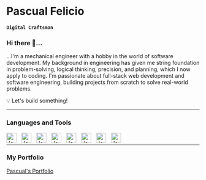 # Pascual Felicio

**`Digital Craftsman`**

### Hi there 👋...
...I'm a mechanical engineer with a hobby in the world of software development. My background in engineering has given me string foundation in problem-solving, logical thinking, precision, and planning, which I now apply to coding. I'm passionate about full-stack web development and software engineering, building projects from scratch to solve real-world problems.

💡 Let's build something!

---

### Languages and Tools

<img align="left" alt="Javascript" width="26px" style="padding-right:10px;" src="https://cdn.jsdelivr.net/gh/devicons/devicon@latest/icons/javascript/javascript-plain.svg" />
<img align="left" alt="Javascript" width="26px" style="padding-right:10px;" src="https://cdn.jsdelivr.net/gh/devicons/devicon@latest/icons/html5/html5-plain.svg" />
<img align="left" alt="Javascript" width="26px" style="padding-right:10px;" src="https://cdn.jsdelivr.net/gh/devicons/devicon@latest/icons/css3/css3-plain.svg" />
<img align="left" alt="Javascript" width="26px" style="padding-right:10px;" src="https://cdn.jsdelivr.net/gh/devicons/devicon@latest/icons/react/react-original.svg" />
<img align="left" alt="Javascript" width="26px" style="padding-right:10px;" src="https://cdn.jsdelivr.net/gh/devicons/devicon@latest/icons/python/python-original.svg" />
<img align="left" alt="Javascript" width="26px" style="padding-right:10px;" src="https://cdn.jsdelivr.net/gh/devicons/devicon@latest/icons/git/git-original.svg" />
<img align="left" alt="Javascript" width="26px" style="padding-right:10px;" src="https://cdn.jsdelivr.net/gh/devicons/devicon@latest/icons/postgresql/postgresql-original-wordmark.svg" />
<img align="left" alt="Javascript" width="26px" style="padding-right:10px;" src="https://cdn.jsdelivr.net/gh/devicons/devicon@latest/icons/docker/docker-original-wordmark.svg" />


<br />

---

### My Portfolio

[Pascual's Portfolio](https://pascualdev.netlify.app/)

<!--
<details>
  <summary><h3>My Coding Journey</h3>
    I started to code during my mechanical engineering course, it all started with some basic VBA, for simulations, jumping fast to python, I saw that I was quite good at it, but did continue with my journey as a mechanical engineer, ended up working as a mechanical design engineer, mixing calculation, design and creativity.
  </summary>
</details>
-->

<!--
**PascualF/PascualF** is a ✨ _special_ ✨ repository because its `README.md` (this file) appears on your GitHub profile.

Here are some ideas to get you started:

- 🔭 I’m currently working on ...
- 🌱 I’m currently learning ...
- 👯 I’m looking to collaborate on ...
- 🤔 I’m looking for help with ...
- 💬 Ask me about ...
- 📫 How to reach me: ...
- 😄 Pronouns: ...
- ⚡ Fun fact: ...
-->
